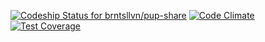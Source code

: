 [![Codeship Status for brntsllvn/pup-share](https://codeship.com/projects/ef8b0e40-e257-0132-1e88-4ea0dd54b93d/status?branch=master)](https://codeship.com/projects/81443) [![Code Climate](https://codeclimate.com/github/brntsllvn/pup-share/badges/gpa.svg)](https://codeclimate.com/github/brntsllvn/pup-share) [![Test Coverage](https://codeclimate.com/github/brntsllvn/pup-share/badges/coverage.svg)](https://codeclimate.com/github/brntsllvn/pup-share/coverage)

<!--
[![Dependency Status](https://gemnasium.com/brntsllvn/pup-share.svg)](https://gemnasium.com/brntsllvn/pup-share) 
-->